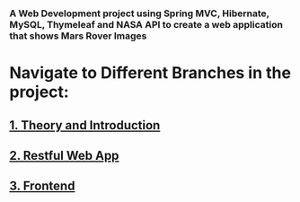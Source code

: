 ### A Web Development project using Spring MVC, Hibernate, MySQL, Thymeleaf and NASA API to create a web application that shows Mars Rover Images

# Navigate to Different Branches in the project:

## [1. Theory and Introduction](https://github.com/WilcyWilson/MarsRoverApi-WebApp/tree/theory_and_background_1#readme)

## [2. Restful Web App](https://github.com/WilcyWilson/MarsRoverApi-WebApp/tree/restful_web_app_2#readme)

## [3. Frontend](https://github.com/WilcyWilson/MarsRoverApi-WebApp#readme)
